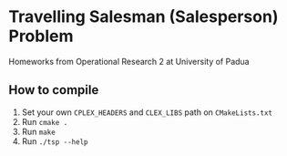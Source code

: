 # Travelling Salesman (Salesperson) Problem
Homeworks from Operational Research 2 at University of Padua
## How to compile
1. Set your own `CPLEX_HEADERS` and `CLEX_LIBS` path on `CMakeLists.txt`
2. Run `cmake .`
3. Run `make`
4. Run `./tsp --help`